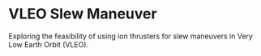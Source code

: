# VLEO Slew Maneuver
Exploring the feasibility of using ion thrusters for slew maneuvers in Very Low Earth Orbit (VLEO).
